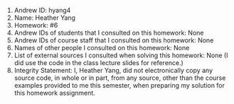 1) Andrew ID: hyang4
2) Name: Heather Yang
3) Homework: #6
4) Andrew IDs of students that I consulted on this homework: None
5) Andrew IDs of course staff that I consulted on this homework: None
6) Names of other people I consulted on this homework: None
7) List of external sources I consulted when solving this homework: None (I did use the code in the class lecture slides for reference.)
8) Integrity Statement: I, Heather Yang, did not electronically copy any
source code, in whole or in part, from any source, other than the course examples provided to me this semester, when preparing my solution for this homework assignment.

